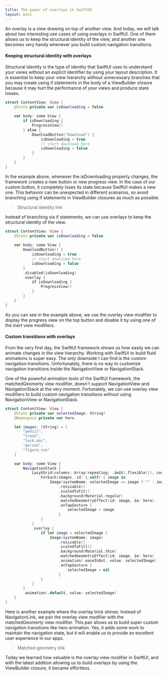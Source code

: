 ```yaml
---
title: The power of overlays in SwiftUI
layout: post
---
```


An overlay is a view drawing on top of another view. And today, we will talk about two interesting use cases of using overlays in SwiftUI. One of them allows us to keep the structural identity of the view, and another one becomes very handy whenever you build custom navigation transitions.

#### Keeping structural identity with overlays
Structural identity is the type of identity that SwiftUI uses to understand your views without an explicit identifier by using your layout description. It is essential to keep your view hierarchy without unnecessary branches that you may create using if statements in the body of a ViewBuilder closure because it may hurt the performance of your views and produce state losses.

```swift
struct ContentView: View {
    @State private var isDownloading = false
    
    var body: some View {
        if isDownloading {
            ProgressView()
        } else {
            DownloadButton("Download") {
                isDownloading = true
                // start download here
                isDownloading = false
            }
        }
    }
}
```

In the example above, whenever the isDownloading property changes, the framework creates a new button or new progress view. In the case of our custom button, it completely loses its state because SwiftUI makes a new one. This behavior can be unexpected in different scenarios, so avoid branching using if statements in ViewBuilder closures as much as possible.

> Structural identity link

Instead of branching via if statements, we can use overlays to keep the structural identity of the view.

```swift
struct ContentView: View {
    @State private var isDownloading = false
    
    var body: some View {
        DownloadButton() {
            isDownloading = true
            // start download here
            isDownloading = false
        }
        .disabled(isDownloading)
        .overlay {
            if isDownloading {
                ProgressView()
            }
        }
    }
}
```

As you can see in the example above, we use the overlay view modifier to display the progress view on the top button and disable it by using one of the inert view modifiers.

#### Custom transitions with overlays
From the very first day, the SwiftUI framework shows us how easily we can animate changes in the view hierarchy. Working with SwiftUI to build fluid animations is super easy. The only downside I can find is the custom navigation transitions. Unfortunately, there is no way to customize navigation transitions inside the NavigationView or NavigationStack.

One of the powerful animation tools of the SwiftUI framework, the matchedGeomerty view modifier, doesn't support NavigationView and NavigationStack at the very moment. Fortunately, we can use overlay view modifiers to build custom navigation transitions without using NavigationView or NavigationStack.

```swift
struct ContentView: View {
    @State private var selectedImage: String?
    @Namespace private var hero

    let images: [String] = [
        "pencil",
        "trash",
        "lock.doc",
        "person",
        "figure.run"
    ]

    var body: some View {
        NavigationStack {
            LazyVGrid(columns: Array(repeating: .init(.flexible()), count: 3)) {
                ForEach(images, id: \.self) { image in
                    Image(systemName: selectedImage == image ? "" : image)
                        .resizable()
                        .scaledToFit()
                        .background(Material.regular)
                        .matchedGeometryEffect(id: image, in: hero)
                        .onTapGesture {
                            selectedImage = image
                        }
                }
            }
            .overlay {
                if let image = selectedImage {
                    Image(systemName: image)
                        .resizable()
                        .scaledToFill()
                        .background(Material.thin)
                        .matchedGeometryEffect(id: image, in: hero)
                        .animation(.easeInOut, value: selectedImage)
                        .onTapGesture {
                            selectedImage = nil
                        }
                }
            }
        }
        .animation(.default, value: selectedImage)
    }
}
```

Here is another example where the overlay trick shines. Instead of NavigationLink, we pair the overlay view modifier with the matchedGeomerty view modifier. This pair allows us to build super custom navigation transitions like hero animation. Yes, it adds some work to maintain the navigation state, but it will enable us to provide an excellent user experience in our apps.

> Matched geometry link

Today we learned how valuable is the overlay view modifier in SwiftUI, and with the latest addition allowing us to build overlays by using the ViewBuilder closure, it became effortless.

